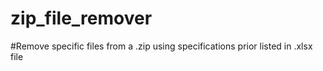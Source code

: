 # zip_file_remover
#Remove specific files from a .zip using specifications prior listed in .xlsx file
